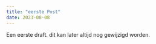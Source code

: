 ```yaml
---
title: "eerste Post"
date: 2023-08-08
---
```


Een eerste draft. dit kan later altijd nog gewijzigd worden.
